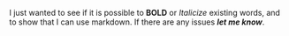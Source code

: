 I just wanted to see if it is possible to **BOLD** or *Italicize* existing words, and to show that I can use markdown.
If there are any issues __*let me know*__.

